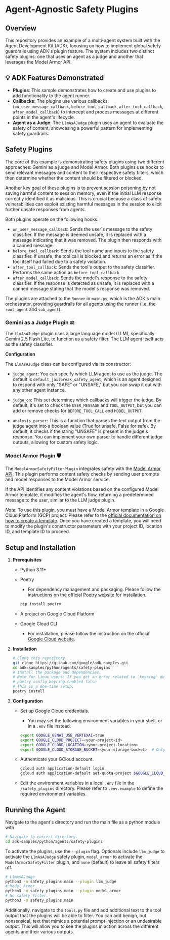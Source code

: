 # Agent-Agnostic Safety Plugins
## Overview
This repository provides an example of a multi-agent system built with the Agent Development Kit (ADK), focusing on how to implement global safety guardrails using ADK's plugin feature. The system includes two distinct safety plugins: one that uses an agent as a judge and another that leverages the Model Armor API.

## 💡 ADK Features Demonstrated

*   **Plugins**: This sample demonstrates how to create and use plugins to add functionality to the agent runner.
*   **Callbacks**: The plugins use various callbacks (`on_user_message_callback`, `before_tool_callback`, `after_tool_callback`, `after_model_callback`) to intercept and process messages at different points in the agent's lifecycle.
*   **Agent as a Judge**: The `LlmAsAJudge` plugin uses an agent to evaluate the safety of content, showcasing a powerful pattern for implementing safety guardrails.

## Safety Plugins
The core of this example is demonstrating safety plugins using two different approaches: Gemini as a judge and Model Armor. Both plugins use hooks to send relevant messages and content to their respective safety filters, which then determine whether the content should be filtered or blocked.

Another key goal of these plugins is to prevent session poisoning by not saving harmful content to session memory, even if the initial LLM response correctly identified it as malicious. This is crucial because a class of safety vulnerabilities can exploit existing harmful messages in the session to elicit further unsafe responses from agents.

Both plugins operate on the following hooks:

* `on_user_message_callback`: Sends the user's message to the safety classifier. If the message is deemed unsafe, it is replaced with a message indicating that it was removed. The plugin then responds with a canned message.
* `before_tool_callback`: Sends the tool name and inputs to the safety classifier. If unsafe, the tool call is blocked and returns an error as if the tool itself had failed due to a safety violation.
* `after_tool_callback`: Sends the tool's output to the safety classifier. Performs the same action as `before_tool_callback`
* `after_model_callback`: Sends the model's response to the safety classifier. If the response is detected as unsafe, it is replaced with a canned message stating that the model's response was removed.

The plugins are attached to the `Runner` in `main.py`, which is the ADK's main orchestrator, providing guardrails for all agents using the runner (i.e. the `root_agent` and `sub_agent`).

### Gemini as a Judge Plugin ⚖️
The `LlmAsAJudge` plugin uses a large language model (LLM), specifically Gemini 2.5 Flash Lite, to function as a safety filter. The LLM agent itself acts as the safety classifier.

**Configuration**

The `LlmAsAJudge` class can be configured via its constructor:

* `judge_agent`: You can specify which LLM agent to use as the judge. The default is `default_jailbreak_safety_agent`, which is an agent designed to respond with only "SAFE" or "UNSAFE," but you can swap it out with any other agent instance.

* `judge_on`: This set determines which callbacks will trigger the judge. By default, it's set to check the `USER_MESSAGE` and `TOOL_OUTPUT`, but you can add or remove checks for `BEFORE_TOOL_CALL` and `MODEL_OUTPUT`.

* `analysis_parser`: This is a function that parses the text output from the judge agent into a boolean value (True for unsafe, False for safe). By default, it checks if the string "UNSAFE" is present in the judge's response. You can implement your own parser to handle different judge outputs, allowing for custom safety logic.

### Model Armor Plugin 🛡️
The `ModelArmorSafetyFilterPlugin` integrates safety with the [Model Armor API](https://cloud.google.com/security-command-center/docs/model-armor-overview). This plugin performs content safety checks by sending user prompts and model responses to the Model Armor service.

If the API identifies any content violations based on the configured Model Armor template, it modifies the agent's flow, returning a predetermined message to the user, similar to the LLM judge plugin.

*Note*: To use this plugin, you must have a Model Armor template in a Google Cloud Platform (GCP) project. Please refer to the [official documentation on how to create a template](https://cloud.google.com/security-command-center/docs/manage-model-armor-templates). Once you have created a template, you will need to modify the plugin's constructor parameters with your project ID, location ID, and template ID to proceed.

## Setup and Installation

1.  **Prerequisites**

    *   Python 3.11+
    *   Poetry
        *   For dependency management and packaging. Please follow the
            instructions on the official
            [Poetry website](https://python-poetry.org/docs/) for installation.

        ```bash
        pip install poetry
        ```

    * A project on Google Cloud Platform
    * Google Cloud CLI
        *   For installation, please follow the instruction on the official
            [Google Cloud website](https://cloud.google.com/sdk/docs/install).

2.  **Installation**

    ```bash
    # Clone this repository.
    git clone https://github.com/google/adk-samples.git
    cd adk-samples/python/agents/safety-plugins
    # Install the package and dependencies.
    # Note for Linux users: If you get an error related to `keyring` during the installation, you can disable it by running the following command:
    # poetry config keyring.enabled false
    # This is a one-time setup.
    poetry install
    ```

3.  **Configuration**

    *   Set up Google Cloud credentials.

        *   You may set the following environment variables in your shell, or in
            a `.env` file instead.

        ```bash
        export GOOGLE_GENAI_USE_VERTEXAI=true
        export GOOGLE_CLOUD_PROJECT=<your-project-id>
        export GOOGLE_CLOUD_LOCATION=<your-project-location>
        export GOOGLE_CLOUD_STORAGE_BUCKET=<your-storage-bucket>  # Only required for deployment on Agent Engine
        ```

    *   Authenticate your GCloud account.

        ```bash
        gcloud auth application-default login
        gcloud auth application-default set-quota-project $GOOGLE_CLOUD_PROJECT
        ```

	* Edit the environment variables in a local `.env` file in the `/safety_plugins` directory. Please refer to `.env.example` to define the required environment variables.

## Running the Agent

Navigate to the agent's directory and run the main file as a python module with
```bash
# Navigate to correct directory.
cd adk-samples/python/agents/safety-plugins
```

To activate the plugins, use the `--plugin` flag. Optionals include `llm_judge` to activate the `LlmAsAJudge` safety plugin, `model_armor` to activate the `ModelArmorSafetyFilter` plugin, and `none` (default) to leave all safety filters off.

```bash
# LlmAsAJudge
python3 -m safety_plugins.main --plugin llm_judge
# Model Armor
python3 -m safety_plugins.main --plugin model_armor
# No safety filter.
python3 -m safety_plugins.main
```

Additionally, navigate to the `tools.py` file and add additional text to the tool output that the plugins will be able to filter. You can add benign, but nonsensical, text that mimics a potential prompt injection or an undesirable output. This will allow you to see the plugins in action across the different agents and their various outputs.
